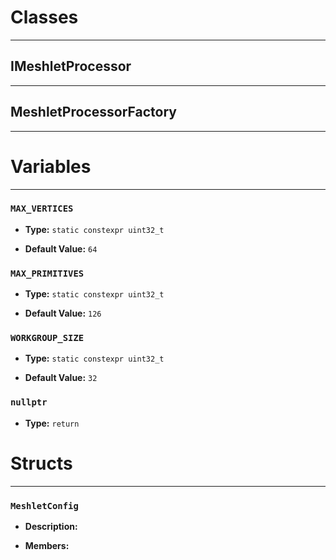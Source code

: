 # Classes
---

## IMeshletProcessor
---



## MeshletProcessorFactory
---




# Variables
---

### `MAX_VERTICES`

- **Type:** `static constexpr uint32_t`

- **Default Value:** `64`



### `MAX_PRIMITIVES`

- **Type:** `static constexpr uint32_t`

- **Default Value:** `126`



### `WORKGROUP_SIZE`

- **Type:** `static constexpr uint32_t`

- **Default Value:** `32`



### `nullptr`

- **Type:** `return`




# Structs
---

### `MeshletConfig`

- **Description:** 

- **Members:**


